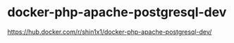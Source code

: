 # docker-php-apache-postgresql-dev

https://hub.docker.com/r/shin1x1/docker-php-apache-postgresql-dev/